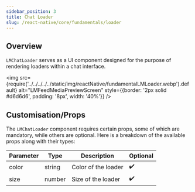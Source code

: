 ```yaml
---
sidebar_position: 3
title: Chat Loader
slug: /react-native/core/fundamentals/loader
---
```


## Overview

`LMChatLoader` serves as a UI component designed for the purpose of rendering loaders within a chat interface.

<img
src={require('../../../../../static/img/reactNative/fundamentalLMLoader.webp').default}
alt="LMFeedMediaPreviewScreen"
style={{border: '2px solid #d6d6d6', padding: '8px', width: '40%'}}
/>

## Customisation/Props

The `LMChatLoader` component requires certain props, some of which are mandatory, while others are optional. Here is a breakdown of the available props along with their types:

| Parameter | Type   | Description         | Optional           |
| --------- | ------ | ------------------- | ------------------ |
| color     | string | Color of the loader | :heavy_check_mark: |
| size      | number | Size of the loader  | :heavy_check_mark: |
